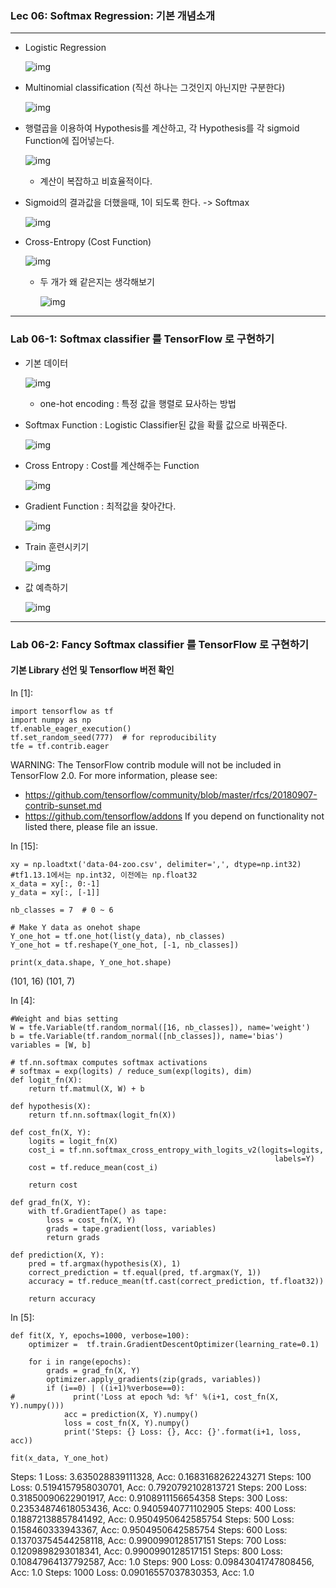 ### Lec 06: Softmax Regression: 기본 개념소개

---

- Logistic Regression

  ![img](../resources/img/0530/img1.png)

- Multinomial classification (직선 하나는 그것인지 아닌지만 구분한다)

  ![img](../resources/img/0530/img2.png)

- 행렬곱을 이용하여 Hypothesis를 계산하고, 각 Hypothesis를 각 sigmoid Function에 집어넣는다.

  ![img](../resources/img/0530/img3.png)

  - 계산이 복잡하고 비효율적이다.

- Sigmoid의 결과값을 더했을때, 1이 되도록 한다. -> Softmax

  ![img](../resources/img/0530/img4.png)

- Cross-Entropy (Cost Function)

  ![img](../resources/img/0530/img5.png)

  
  - 두 개가 왜 같은지는 생각해보기

    ![img](../resources/img/0530/img6.png)

---

### Lab 06-1: Softmax classifier 를 TensorFlow 로 구현하기

- 기본 데이터

  ![img](../resources/img/0530/img7.png)

  - one-hot encoding : 특정 값을 행렬로 묘사하는 방법

- Softmax Function : Logistic Classifier된 값을 확률 값으로 바꿔준다.

  ![img](../resources/img/0530/img8.png)

- Cross Entropy : Cost를 계산해주는 Function

  ![img](../resources/img/0530/img9.png)

- Gradient Function : 최적값을 찾아간다.

  ![img](../resources/img/0530/img10.png)

- Train 훈련시키기

  ![img](../resources/img/0530/img11.png)

- 값 예측하기

  ![img](../resources/img/0530/img12.png)

---

### Lab 06-2: Fancy Softmax classifier 를 TensorFlow 로 구현하기

#### 기본 Library 선언 및 Tensorflow 버전 확인

In [1]: 

```
import tensorflow as tf
import numpy as np
tf.enable_eager_execution()
tf.set_random_seed(777)  # for reproducibility
tfe = tf.contrib.eager
```

WARNING: The TensorFlow contrib module will not be included in TensorFlow 2.0.
For more information, please see:
  * https://github.com/tensorflow/community/blob/master/rfcs/20180907-contrib-sunset.md
  * https://github.com/tensorflow/addons
If you depend on functionality not listed there, please file an issue.



In [15]:

```
xy = np.loadtxt('data-04-zoo.csv', delimiter=',', dtype=np.int32) #tf1.13.1에서는 np.int32, 이전에는 np.float32
x_data = xy[:, 0:-1]
y_data = xy[:, [-1]]

nb_classes = 7  # 0 ~ 6

# Make Y data as onehot shape
Y_one_hot = tf.one_hot(list(y_data), nb_classes)
Y_one_hot = tf.reshape(Y_one_hot, [-1, nb_classes])

print(x_data.shape, Y_one_hot.shape)
```

(101, 16) (101, 7)



In [4]:

```
#Weight and bias setting
W = tfe.Variable(tf.random_normal([16, nb_classes]), name='weight')
b = tfe.Variable(tf.random_normal([nb_classes]), name='bias')
variables = [W, b]

# tf.nn.softmax computes softmax activations
# softmax = exp(logits) / reduce_sum(exp(logits), dim)
def logit_fn(X):
    return tf.matmul(X, W) + b

def hypothesis(X):
    return tf.nn.softmax(logit_fn(X))

def cost_fn(X, Y):
    logits = logit_fn(X)
    cost_i = tf.nn.softmax_cross_entropy_with_logits_v2(logits=logits,
                                                           labels=Y)
    cost = tf.reduce_mean(cost_i)
    
    return cost

def grad_fn(X, Y):
    with tf.GradientTape() as tape:
        loss = cost_fn(X, Y)
        grads = tape.gradient(loss, variables)
        return grads
    
def prediction(X, Y):
    pred = tf.argmax(hypothesis(X), 1)
    correct_prediction = tf.equal(pred, tf.argmax(Y, 1))
    accuracy = tf.reduce_mean(tf.cast(correct_prediction, tf.float32))

    return accuracy
```



In [5]:

```
def fit(X, Y, epochs=1000, verbose=100):
    optimizer =  tf.train.GradientDescentOptimizer(learning_rate=0.1)

    for i in range(epochs):
        grads = grad_fn(X, Y)
        optimizer.apply_gradients(zip(grads, variables))
        if (i==0) | ((i+1)%verbose==0):
#             print('Loss at epoch %d: %f' %(i+1, cost_fn(X, Y).numpy()))
            acc = prediction(X, Y).numpy()
            loss = cost_fn(X, Y).numpy() 
            print('Steps: {} Loss: {}, Acc: {}'.format(i+1, loss, acc))

fit(x_data, Y_one_hot)
```

Steps: 1 Loss: 3.635028839111328, Acc: 0.1683168262243271
Steps: 100 Loss: 0.5194157958030701, Acc: 0.7920792102813721
Steps: 200 Loss: 0.31850090622901917, Acc: 0.9108911156654358
Steps: 300 Loss: 0.23534874618053436, Acc: 0.9405940771102905
Steps: 400 Loss: 0.18872138857841492, Acc: 0.9504950642585754
Steps: 500 Loss: 0.158460333943367, Acc: 0.9504950642585754
Steps: 600 Loss: 0.13703754544258118, Acc: 0.9900990128517151
Steps: 700 Loss: 0.1209898293018341, Acc: 0.9900990128517151
Steps: 800 Loss: 0.10847964137792587, Acc: 1.0
Steps: 900 Loss: 0.09843041747808456, Acc: 1.0
Steps: 1000 Loss: 0.09016557037830353, Acc: 1.0